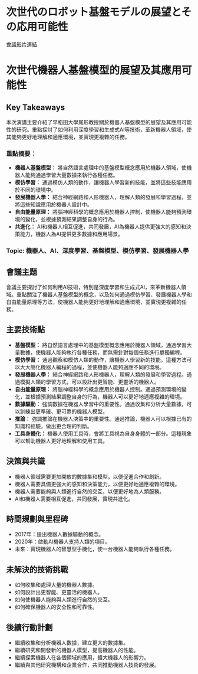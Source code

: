 # 次世代のロボット基盤モデルの展望とその応用可能性

[會議影片連結](https://www.nvidia.com/gtc/session-catalog/?search=%E6%AC%A1%E4%B8%96%E4%BB%A3&tab.catalogallsessionstab=16566177511100015Kus#/session/1733306963135001WTQG)
# 次世代機器人基盤模型的展望及其應用可能性

## Key Takeaways
本次演講主要介紹了早稻田大學尾形教授關於機器人基盤模型的展望及其應用可能性的研究。重點探討了如何利用深度學習和生成式AI等技術，革新機器人領域，使其能夠更好地理解和適應環境，並實現更複雜的任務。
### 重點摘要：
*   **機器人基盤模型：** 將自然語言處理中的基盤模型概念應用於機器人領域，使機器人能夠通過學習大量數據來執行各種任務。
*   **模仿學習：** 通過模仿人類的動作，讓機器人學習新的技能，並將這些技能應用於不同的環境中。
*   **發展機器人學：** 結合神經網路和人形機器人，理解人類的發展和學習過程，並將這些知識應用於機器人設計中。
*   **自由能量原理：** 將腦神經科學的概念應用於機器人控制，使機器人能夠預測環境的變化，並根據預測結果調整自身的行為。
*   **共進化：** AI和機器人相互促進，共同發展，AI為機器人提供更強大的感知和決策能力，機器人為AI提供更多數據和應用場景。

### Topic: 機器人、AI、深度學習、基盤模型、模仿學習、發展機器人學

## 會議主題
會議主要探討了如何利用AI技術，特別是深度學習和生成式AI，來革新機器人領域。重點關注了機器人基盤模型的概念，以及如何通過模仿學習、發展機器人學和自由能量原理等方法，使機器人能夠更好地理解和適應環境，並實現更複雜的任務。

## 主要技術點
*   **基盤模型：** 將自然語言處理中的基盤模型概念應用於機器人領域，通過學習大量數據，使機器人能夠執行各種任務，而無需針對每個任務進行單獨編程。
*   **模仿學習：** 通過觀察和模仿人類的動作，讓機器人學習新的技能。這種方法可以大大簡化機器人編程的過程，並使機器人能夠適應不同的環境。
*   **發展機器人學：** 結合神經網路和人形機器人，理解人類的發展和學習過程。通過模擬人類的學習方式，可以設計出更智能、更靈活的機器人。
*   **自由能量原理：** 將腦神經科學的概念應用於機器人控制。通過預測環境的變化，並根據預測結果調整自身的行為，機器人可以更好地適應複雜的環境。
*   **數據驅動：** 強調數據在機器人學習中的重要性。通過收集和分析大量數據，可以訓練出更準確、更可靠的機器人模型。
*   **推論：** 強調推論在機器人決策中的重要性。通過推論，機器人可以根據已有的知識和經驗，做出更合理的判斷。
*   **工具身體化：** 機器人使用工具時，會將工具視為自身身體的一部分。這種現象可以幫助機器人更好地理解和使用工具。

## 決策與共識
*   機器人領域需要更加開放的數據集和模型，以便促進合作和創新。
*   機器人需要具備更強大的感知和決策能力，以便更好地適應複雜的環境。
*   機器人需要能夠與人類進行自然的交互，以便更好地為人類服務。
*   AI和機器人需要相互促進，共同發展，實現共進化。

## 時間規劃與里程碑
*   2017年：提出機器人數據驅動的概念。
*   2020年：啟動AI機器人支持人類的項目。
*   未來：實現機器人的智慧型手機化，使一台機器人能夠執行各種任務。

## 未解決的技術挑戰
*   如何收集和處理大量的機器人數據。
*   如何設計出更智能、更靈活的機器人。
*   如何使機器人能夠與人類進行自然的交互。
*   如何確保機器人的安全性和可靠性。

## 後續行動計劃
*   繼續收集和分析機器人數據，建立更大的數據集。
*   繼續研究和開發新的機器人模型，提高機器人的性能。
*   繼續探索機器人在各個領域的應用，擴大機器人的影響力。
*   繼續與其他研究機構和企業合作，共同推動機器人技術的發展。

